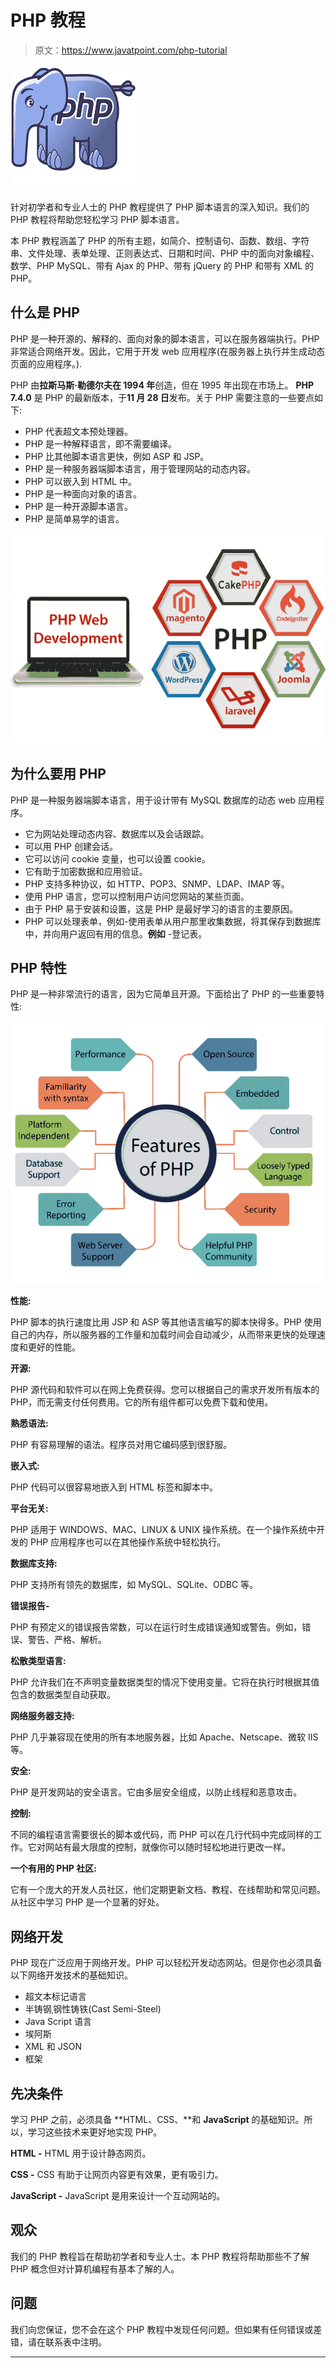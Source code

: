 # PHP 教程

> 原文：<https://www.javatpoint.com/php-tutorial>

[![PHP tutorial](img/57e9bf6c0ff3a379029a2cf732130e37.png)](http://training.javatpoint.com/php-training.jsp)

针对初学者和专业人士的 PHP 教程提供了 PHP 脚本语言的深入知识。我们的 PHP 教程将帮助您轻松学习 PHP 脚本语言。

本 PHP 教程涵盖了 PHP 的所有主题，如简介、控制语句、函数、数组、字符串、文件处理、表单处理、正则表达式、日期和时间、PHP 中的面向对象编程、数学、PHP MySQL、带有 Ajax 的 PHP、带有 jQuery 的 PHP 和带有 XML 的 PHP。

## 什么是 PHP

PHP 是一种开源的、解释的、面向对象的脚本语言，可以在服务器端执行。PHP 非常适合网络开发。因此，它用于开发 web 应用程序(在服务器上执行并生成动态页面的应用程序。).

PHP 由**拉斯马斯·勒德尔夫在 1994 年**创造，但在 1995 年出现在市场上。 **PHP 7.4.0** 是 PHP 的最新版本，于**11 月 28 日**发布。关于 PHP 需要注意的一些要点如下:

*   PHP 代表超文本预处理器。
*   PHP 是一种解释语言，即不需要编译。
*   PHP 比其他脚本语言更快，例如 ASP 和 JSP。
*   PHP 是一种服务器端脚本语言，用于管理网站的动态内容。
*   PHP 可以嵌入到 HTML 中。
*   PHP 是一种面向对象的语言。
*   PHP 是一种开源脚本语言。
*   PHP 是简单易学的语言。

![What is PHP](img/c51c80a1f1447850e7116e42bfaf4b7d.png)

## 为什么要用 PHP

PHP 是一种服务器端脚本语言，用于设计带有 MySQL 数据库的动态 web 应用程序。

*   它为网站处理动态内容、数据库以及会话跟踪。
*   可以用 PHP 创建会话。
*   它可以访问 cookie 变量，也可以设置 cookie。
*   它有助于加密数据和应用验证。
*   PHP 支持多种协议，如 HTTP、POP3、SNMP、LDAP、IMAP 等。
*   使用 PHP 语言，您可以控制用户访问您网站的某些页面。
*   由于 PHP 易于安装和设置，这是 PHP 是最好学习的语言的主要原因。
*   PHP 可以处理表单，例如-使用表单从用户那里收集数据，将其保存到数据库中，并向用户返回有用的信息。**例如** -登记表。

## PHP 特性

PHP 是一种非常流行的语言，因为它简单且开源。下面给出了 PHP 的一些重要特性:

![PHP Features](img/f81809ac14820741d71f82c1535781ae.png)

**性能:**

PHP 脚本的执行速度比用 JSP 和 ASP 等其他语言编写的脚本快得多。PHP 使用自己的内存，所以服务器的工作量和加载时间会自动减少，从而带来更快的处理速度和更好的性能。

**开源:**

PHP 源代码和软件可以在网上免费获得。您可以根据自己的需求开发所有版本的 PHP，而无需支付任何费用。它的所有组件都可以免费下载和使用。

**熟悉语法:**

PHP 有容易理解的语法。程序员对用它编码感到很舒服。

**嵌入式:**

PHP 代码可以很容易地嵌入到 HTML 标签和脚本中。

**平台无关:**

PHP 适用于 WINDOWS、MAC、LINUX & UNIX 操作系统。在一个操作系统中开发的 PHP 应用程序也可以在其他操作系统中轻松执行。

**数据库支持:**

PHP 支持所有领先的数据库，如 MySQL、SQLite、ODBC 等。

**错误报告-**

PHP 有预定义的错误报告常数，可以在运行时生成错误通知或警告。例如，错误、警告、严格、解析。

**松散类型语言:**

PHP 允许我们在不声明变量数据类型的情况下使用变量。它将在执行时根据其值包含的数据类型自动获取。

**网络服务器支持:**

PHP 几乎兼容现在使用的所有本地服务器，比如 Apache、Netscape、微软 IIS 等。

**安全:**

PHP 是开发网站的安全语言。它由多层安全组成，以防止线程和恶意攻击。

**控制:**

不同的编程语言需要很长的脚本或代码，而 PHP 可以在几行代码中完成同样的工作。它对网站有最大限度的控制，就像你可以随时轻松地进行更改一样。

**一个有用的 PHP 社区:**

它有一个庞大的开发人员社区，他们定期更新文档、教程、在线帮助和常见问题。从社区中学习 PHP 是一个显著的好处。

## 网络开发

PHP 现在广泛应用于网络开发。PHP 可以轻松开发动态网站。但是你也必须具备以下网络开发技术的基础知识。

*   超文本标记语言
*   半铸钢ˌ钢性铸铁(Cast Semi-Steel)
*   Java Script 语言
*   埃阿斯
*   XML 和 JSON
*   框架

## 先决条件

学习 PHP 之前，必须具备 **HTML、CSS、**和 **JavaScript** 的基础知识。所以，学习这些技术来更好地实现 PHP。

**HTML -** HTML 用于设计静态网页。

**CSS -** CSS 有助于让网页内容更有效果，更有吸引力。

**JavaScript -** JavaScript 是用来设计一个互动网站的。

## 观众

我们的 PHP 教程旨在帮助初学者和专业人士。本 PHP 教程将帮助那些不了解 PHP 概念但对计算机编程有基本了解的人。

## 问题

我们向您保证，您不会在这个 PHP 教程中发现任何问题。但如果有任何错误或差错，请在联系表中注明。

* * *